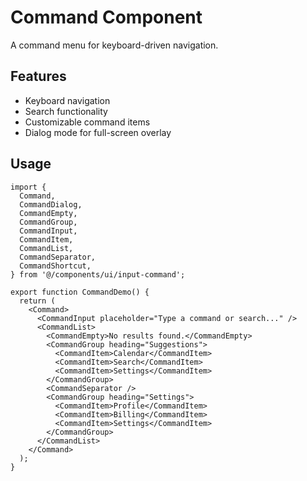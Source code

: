 # Command Component

A command menu for keyboard-driven navigation.

## Features

- Keyboard navigation
- Search functionality
- Customizable command items
- Dialog mode for full-screen overlay

## Usage

```tsx
import {
  Command,
  CommandDialog,
  CommandEmpty,
  CommandGroup,
  CommandInput,
  CommandItem,
  CommandList,
  CommandSeparator,
  CommandShortcut,
} from '@/components/ui/input-command';

export function CommandDemo() {
  return (
    <Command>
      <CommandInput placeholder="Type a command or search..." />
      <CommandList>
        <CommandEmpty>No results found.</CommandEmpty>
        <CommandGroup heading="Suggestions">
          <CommandItem>Calendar</CommandItem>
          <CommandItem>Search</CommandItem>
          <CommandItem>Settings</CommandItem>
        </CommandGroup>
        <CommandSeparator />
        <CommandGroup heading="Settings">
          <CommandItem>Profile</CommandItem>
          <CommandItem>Billing</CommandItem>
          <CommandItem>Settings</CommandItem>
        </CommandGroup>
      </CommandList>
    </Command>
  );
}
```
